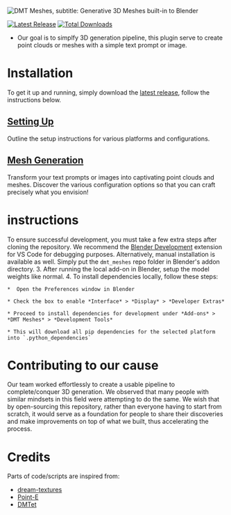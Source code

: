 ![DMT Meshes, subtitle: Generative 3D Meshes built-in to Blender](docs/assets/banner.png)

[![Latest Release](https://flat.badgen.net/github/release/Firework-Games-AI-Division/dmt-meshes)](https://github.com/Firework-Games-AI-Division/dmt-meshes/releases/latest)
[![Total Downloads](https://img.shields.io/github/downloads/Firework-Games-AI-Division/dmt-meshes/total?style=flat-square)](https://github.com/Firework-Games-AI-Division/dmt-meshes/releases/latest)

* Our goal is to simplfy 3D generation pipeline, this plugin serve to create point clouds or meshes with a simple text prompt or image.

# Installation
To get it up and running, simply download the [latest release](https://github.com/Firework-Games-AI-Division/dmt-meshes/releases/latest), follow the instructions below.

## [Setting Up](docs/SETUP.md)
Outline the setup instructions for various platforms and configurations.

## [Mesh Generation](docs/MESH_GENERATION.md)
Transform your text prompts or images into captivating point clouds and meshes. Discover the various configuration options so that you can craft precisely what you envision!

# instructions
To ensure successful development, you must take a few extra steps after cloning the repository. 
We recommend the [Blender Development](https://marketplace.visualstudio.com/items?itemName=JacquesLucke.blender-development) extension for VS Code for debugging purposes. Alternatively, manual installation is available as well. Simply put the `dmt_meshes` repo folder in Blender's addon directory.
3. After running the local add-on in Blender, setup the model weights like normal.
4. To install dependencies locally, follow these steps: 

    *  Open the Preferences window in Blender
    
    * Check the box to enable *Interface* > *Display* > *Developer Extras*
    
    * Proceed to install dependencies for development under *Add-ons* > *DMT Meshes* > *Development Tools*
    
    * This will download all pip dependencies for the selected platform into `.python_dependencies`

# Contributing to our cause
Our team worked effortlessly to create a usable pipeline to complete/conquer 3D generation. We observed that many people with similar mindsets in this field were attempting to do the same. We wish that by open-sourcing this repository, rather than everyone having to start from scratch, it would serve as a foundation for people to share their discoveries and make improvements on top of what we built, thus accelerating the process.

# Credits

Parts of code/scripts are inspired from:
 - [dream-textures](https://github.com/carson-katri/dream-textures/)
 - [Point-E](https://github.com/openai/point-e)
 - [DMTet](https://github.com/NVIDIAGameWorks/kaolin/)
